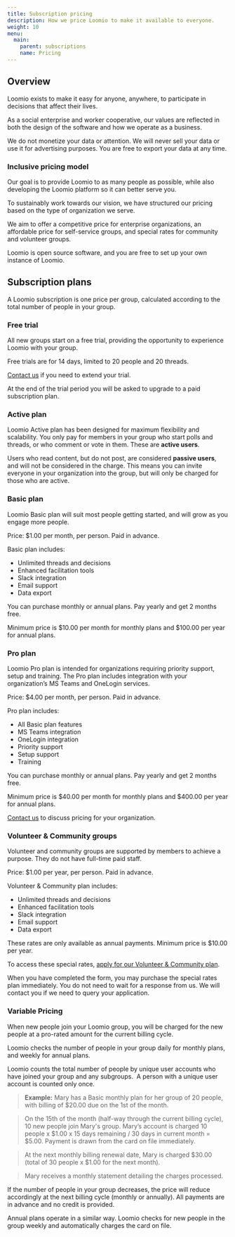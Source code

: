 ```yaml
---
title: Subscription pricing
description: How we price Loomio to make it available to everyone.
weight: 10
menu:
  main:
    parent: subscriptions
    name: Pricing
---
```


## Overview
Loomio exists to make it easy for anyone, anywhere, to participate in decisions that affect their lives.

<!-- Our vision is to help organizations like yours work better together, now and into the future. -->

As a social enterprise and worker cooperative, our values are reflected in both the design of the software and how we operate as a business.

We do not monetize your data or attention. We will never sell your data or use it for advertising purposes. You are free to export your data at any time.

### Inclusive pricing model
Our goal is to provide Loomio to as many people as possible, while also developing the Loomio platform so it can better serve you.

To sustainably work towards our vision, we have structured our pricing based on the type of organization we serve.  

We aim to offer a competitive price for enterprise organizations, an affordable price for self-service groups, and special rates for community and volunteer groups.

Loomio is open source software, and you are free to set up your own instance of Loomio.


## Subscription plans
A Loomio subscription is one price per group, calculated according to the total number of people in your group.


### Free trial
All new groups start on a free trial, providing the opportunity to experience Loomio with your group.

Free trials are for 14 days, limited to 20 people and 20 threads.

[Contact us](https://loomio.org/contact) if you need to extend your trial.

At the end of the trial period you will be asked to upgrade to a paid subscription plan.

### Active plan
Loomio Active plan has been designed for maximum flexibility and scalability. You only pay for members in your group who start polls and threads, or who comment or vote in them. These are __active users__.

Users who read content, but do not post, are considered __passive users__, and will not be considered in the charge. This means you can invite everyone in your organization into the group, but will only be charged for those who are active.

### Basic plan
Loomio Basic plan will suit most people getting started, and will grow as you engage more people.

Price: $1.00 per month, per person. Paid in advance.

Basic plan includes:
- Unlimited threads and decisions
- Enhanced facilitation tools
- Slack integration
- Email support
- Data export

You can purchase monthly or annual plans. Pay yearly and get 2 months free.

Minimum price is $10.00 per month for monthly plans and $100.00 per year for annual plans.

### Pro plan
Loomio Pro plan is intended for organizations requiring priority support, setup and training. The Pro plan includes integration with your organization’s MS Teams and OneLogin services.

Price: $4.00 per month, per person. Paid in advance.

Pro plan includes:
- All Basic plan features
- MS Teams integration
- OneLogin integration
- Priority support
- Setup support
- Training

You can purchase monthly or annual plans. Pay yearly and get 2 months free.

Minimum price is $40.00 per month for monthly plans and $400.00 per year for annual plans.

[Contact us](https://loomio.org/contact) to discuss pricing for your organization.

### Volunteer & Community groups
Volunteer and community groups are supported by members to achieve a purpose. They do not have full-time paid staff.

Price: $1.00 per year, per person. Paid in advance.

Volunteer & Community plan includes:
- Unlimited threads and decisions
- Enhanced facilitation tools
- Slack integration
- Email support
- Data export

These rates are only available as annual payments. Minimum price is $10.00 per year.

To access these special rates, [apply for our Volunteer & Community plan](https://www.loomio.org/special_pricing).

When you have completed the form, you may purchase the special rates plan immediately.  You do not need to wait for a response from us. We will contact you if we need to query your application.

### Variable Pricing
When new people join your Loomio group, you will be charged for the new people at a pro-rated amount for the current billing cycle.

Loomio checks the number of people in your group daily for monthly plans, and weekly for annual plans.

Loomio counts the total number of people by unique user accounts who have joined your group and any subgroups.  A person with a unique user account is counted only once.

> **Example:** Mary has a Basic monthly plan for her group of 20 people, with billing of $20.00 due on the 1st of the month.

> On the 15th of the month (half-way through the current billing cycle), 10 new people join Mary's group. Mary’s account is charged 10 people x $1.00 x 15 days remaining / 30 days in current month = $5.00. Payment is drawn from the card on file immediately.

> At the next monthly billing renewal date, Mary is charged $30.00 (total of 30 people x $1.00 for the next month).

> Mary receives a monthly statement detailing the charges processed.

If the number of people in your group decreases, the price will reduce accordingly at the next billing cycle (monthly or annually). All payments are in advance and no credit is provided.

Annual plans operate in a similar way. Loomio checks for new people in the group weekly and automatically charges the card on file.
